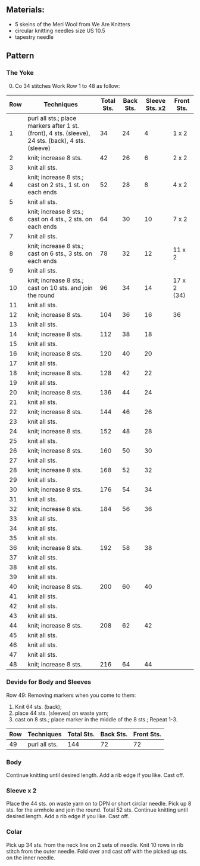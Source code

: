 ## Materials:
- 5 skeins of the Meri Wool from We Are Knitters
- circular knitting needles size US 10.5
- tapestry needle

## Pattern

### The Yoke
0. Co 34 stitches
Work Row 1 to 48 as follow:

| Row | Techniques | Total Sts. | Back Sts. | Sleeve Sts. x2 | Front Sts. |
|-----|------------|------------|-----------|----------------|------------|
| 1 | purl all sts.; place markers after 1 st. (front), 4 sts. (sleeve), 24 sts. (back), 4 sts. (sleeve)| 34 | 24 | 4 | 1 x 2|
| 2 | knit; increase 8 sts. | 42 | 26 | 6 | 2 x 2 |
| 3 | knit all sts. |  |  |  |  |
| 4 | knit; increase 8 sts.; cast on 2 sts., 1 st. on each ends | 52 | 28 | 8 | 4 x 2 |
| 5 | knit all sts. |  |  |  |  |
| 6 | knit; increase 8 sts.; cast on 4 sts., 2 sts. on each ends | 64 | 30 | 10 | 7 x 2|
| 7 | knit all sts. |  |  |  |  |
| 8 | knit; increase 8 sts.; cast on 6 sts., 3 sts. on each ends | 78 | 32 | 12 | 11 x 2 |
| 9 | knit all sts. |  |  |  |  |
| 10 | knit; increase 8 sts.; cast on 10 sts. and join the round | 96 | 34 | 14 | 17 x 2 (34) |
| 11 | knit all sts. |  |  |  |  |
| 12 | knit; increase 8 sts. | 104 | 36 | 16 | 36 |
| 13 | knit all sts. |  |  |  |  |
| 14 | knit; increase 8 sts. | 112 | 38 | 18 |  |
| 15 | knit all sts. |  |  |  |  |
| 16 | knit; increase 8 sts. | 120 | 40 | 20 |  |
| 17 | knit all sts. |  |  |  |  |
| 18 | knit; increase 8 sts. | 128 | 42 | 22 |  |
| 19 | knit all sts. |  |  |  |  |
| 20 | knit; increase 8 sts. | 136 | 44 | 24 |  |
| 21 | knit all sts. |  |  |  |  |
| 22 | knit; increase 8 sts. | 144 | 46 | 26 |  |
| 23 | knit all sts. |  |  |  |  |
| 24 | knit; increase 8 sts. | 152 | 48 | 28 |  |
| 25 | knit all sts. |  |  |  |  |
| 26 | knit; increase 8 sts. | 160 | 50 | 30 |  |
| 27 | knit all sts. |  |  |  |  |
| 28 | knit; increase 8 sts. | 168 | 52 | 32 |  |
| 29 | knit all sts. |  |  |  |  |
| 30 | knit; increase 8 sts. | 176 | 54 | 34 |  |
| 31 | knit all sts. |  |  |  |  |
| 32 | knit; increase 8 sts. | 184 | 56 | 36 |  |
| 33 | knit all sts. |  |  |  |  |
| 34 | knit all sts. |  |  |  |  |
| 35 | knit all sts. |  |  |  |  |
| 36 | knit; increase 8 sts. | 192 | 58 | 38 |  |
| 37 | knit all sts. |  |  |  |  |
| 38 | knit all sts. |  |  |  |  |
| 39 | knit all sts. |  |  |  |  |
| 40 | knit; increase 8 sts. | 200 | 60 | 40 |  |
| 41 | knit all sts. |  |  |  |  |
| 42 | knit all sts. |  |  |  |  |
| 43 | knit all sts. |  |  |  |  |
| 44 | knit; increase 8 sts. | 208 | 62 | 42 |  |
| 45 | knit all sts. |  |  |  |  |
| 46 | knit all sts. |  |  |  |  |
| 47 | knit all sts. |  |  |  |  |
| 48 | knit; increase 8 sts. | 216 | 64 | 44 |  |

### Devide for Body and Sleeves

Row 49: Removing markers when you come to them:
1. Knit 64 sts. (back);
2. place 44 sts. (sleeves) on waste yarn; 
3. cast on 8 sts.; place marker in the middle of the 8 sts.;
Repeat 1-3. 

| Row | Techniques | Total Sts. | Back Sts. | Front Sts. |
|-----|------------|------------|-----------|------------|
| 49 | purl all sts.| 144 | 72 | 72|

### Body

Continue knitting until desired length. Add a rib edge if you like. Cast off.

### Sleeve x 2

Place the 44 sts. on waste yarn on to DPN or short circlar needle. Pick up 8 sts. for the armhole and join the round. Total 52 sts.
Continue knitting until desired length. Add a rib edge if you like. Cast off.

### Colar

Pick up 34 sts. from the neck line on 2 sets of needle. Knit 10 rows in rib stitch from the outer needle. Fold over and cast off with the picked up sts. on the inner needle.
